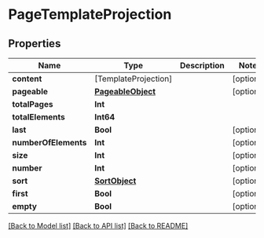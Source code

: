 # PageTemplateProjection

## Properties
Name | Type | Description | Notes
------------ | ------------- | ------------- | -------------
**content** | [TemplateProjection] |  | [optional] 
**pageable** | [**PageableObject**](PageableObject) |  | [optional] 
**totalPages** | **Int** |  | 
**totalElements** | **Int64** |  | 
**last** | **Bool** |  | [optional] 
**numberOfElements** | **Int** |  | [optional] 
**size** | **Int** |  | [optional] 
**number** | **Int** |  | [optional] 
**sort** | [**SortObject**](SortObject) |  | [optional] 
**first** | **Bool** |  | [optional] 
**empty** | **Bool** |  | [optional] 

[[Back to Model list]](../README#documentation-for-models) [[Back to API list]](../README#documentation-for-api-endpoints) [[Back to README]](../README)


